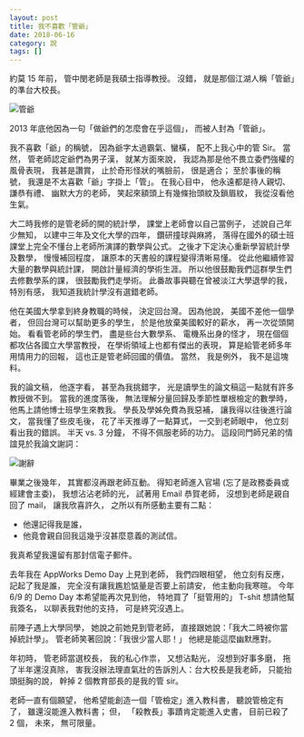 ```yaml
---
layout: post
title: 我不喜歡「管爺」
date: 2018-06-16
category: 說
tags: []
---
```


約莫 15 年前，
管中閔老師是我碩士指導教授。
沒錯，
就是那個江湖人稱「管爺」的準台大校長。

![管爺](/blog/assets/images/2018/kuan.jpg "Kuan Sir")

2013 年底他因為一句「做爺們的怎麼會在乎這個」，
而被人封為「管爺」。

<!--more-->
我不喜歡「爺」的稱號，
因為爺字太過霸氣、蠻橫，
配不上我心中的管 Sir。
當然，
管老師認定爺們為男子漢，
就某方面來說，
我認為那是他不畏立委們強權的風骨表現，
我甚是讚賞，
止於奇形怪狀的嘴臉前，
很是適合；
至於事後的稱號，
我還是不太喜歡「爺」字掛上「管」。
在我心目中，
他永遠都是待人親切、 謙恭有禮、 幽默大方的老師，
笑起來額頭上有幾條抬頭紋及鎖眉紋，
我從沒看他生氣。

大二時我修的是管老師的開的統計學，
課堂上老師會以自己當例子，
述說自己年少無知，
以建中三年及文化大學的四年，
鑽研撞球與麻將，
落得在國外的碩士班課堂上完全不懂台上老師所演譯的數學與公式。
之後才下定決心重新學習統計學及數學，
慢慢補回程度，
讓原本的天書般的課程變得清晰易懂。
從此他繼續修習大量的數學與統計課，
開啟計量經濟的學術生涯。
所以他很鼓勵我們這群學生們去修數學系的課，
很鼓勵我們走學術。
此番故事與聽在曾被淡江大學退學的我，
特別有感，
我知道我統計學沒有選錯老師。

他在美國大學拿到終身教職的時候，
決定回台灣。
因為他說，
美國不差他一個學者，
但回台灣可以幫助更多的學生，
於是他放棄美國較好的薪水，
再一次從頭開始。
看看管老師的學生們，
盡是些台大數學系、 電機系出身的怪才，
現在個個都攻佔各國立大學當教授，
在學術領域上也都有傑出的表現，
算是給管老師多年用情用力的回報，
這也正是管老師回國的價值。
當然，
我是例外，
我不是這塊料。

我的論文稿，
他逐字看，
甚至為我挑錯字，
光是讀學生的論文稿這一點就有許多教授做不到。
當我的進度落後，
無法理解分量回歸及季節性單根檢定的數學時，
他馬上請他博士班學生來教我。
學長及學姊免費為我惡補，
讓我得以往後進行論文，
當我懂了些皮毛後，
花了半天推導了一點算式，
一交到老師眼中，
他立刻看出我的錯誤。
半天 vs. 3 分鐘，
不得不佩服老師的功力。
這段同門師兄弟的情誼見於我論文謝詞：

![謝辭](/blog/assets/images/2018/tks.png "論文謝辭")

畢業之後幾年，
其實都沒再跟老師互動。
得知老師進入官場 (忘了是政務委員或經建會主委)，
我想沾沾老師的光，
試著用 Email 恭賀老師，
沒想到老師是親自回了 mail，
讓我欣喜許久，
之所以有所感動主要有二點：

- 他還記得我是誰，
- 他竟會親自回我這幾乎沒甚麼意義的測試信。

我真希望我還留有那封信電子郵件。

去年我在 AppWorks Demo Day 上見到老師，
我們四眼相望，
他立刻有反應，
記起了我是誰，
完全沒有讓我尷尬惦量是否要上前請安，
他主動向我寒暄。
今年 6/9 的 Demo Day 本希望能再次見到他，
特地買了「挺管用的」 T-shit 想請他幫我簽名，
以聊表我對他的支持，
可是終究沒遇上。


前陣子遇上大學同學，
她說之前她見到管老師，
直接跟她說：「我大二時被你當掉統計學」。
管老師笑著回說：「我很少當人耶！」
他總是能這麼幽默應對。


年初時，
管老師當選校長，
我的私心作祟，
又想沾點光，
沒想到好事多磨，
拖了半年還沒真除，
害我沒辦法理直氣壯的告訴別人：台大校長是我老師，
只能抬頭挺胸的說，
幹掉 2 個教育部長的是我的管 sir。

老師一直有個願望，
他希望能創造一個「管檢定」進入教科書，
聽說管檢定有了，
雖還沒能進入教科書；
但，
「殺教長」事蹟肯定能進入史書，
目前已殺了 2 個，
未來，
無可限量。
